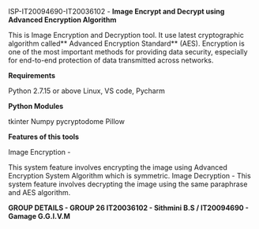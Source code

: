 
ISP-IT20094690-IT20036102 - **Image Encrypt and Decrypt using Advanced Encryption Algorithm**

This is Image Encryption and Decryption tool. It use latest cryptographic algorithm called** Advanced Encryption Standard** (AES). Encryption is one of the most important methods for providing data security, especially for end-to-end protection of data transmitted across networks.

**Requirements**

Python 2.7.15 or above
Linux, VS code, Pycharm

**Python Modules**

tkinter
Numpy
pycryptodome
Pillow

**Features of this tools**

Image Encryption -

This system feature involves encrypting the image using Advanced Encryption System Algorithm which is symmetric.
Image Decryption -
This system feature involves decrypting the image using the same paraphrase and AES algorithm.

**GROUP DETAILS - GROUP 26
IT20036102 - Sithmini B.S /
IT20094690 - Gamage G.G.I.V.M**
